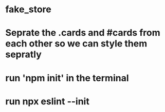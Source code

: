 # fake_store


# Seprate the .cards and #cards from each other so we can style them sepratly


# run 'npm init' in the terminal

# run npx eslint --init

<!--
	men's clothing
	jewelery
	electronics
	women's clothing

-->